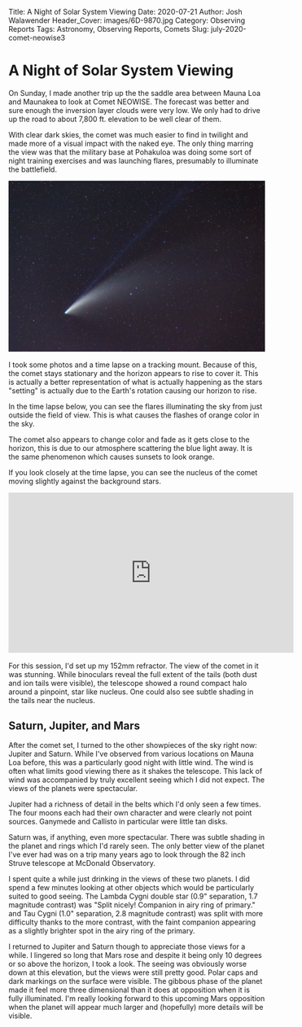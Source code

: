 Title: A Night of Solar System Viewing
Date: 2020-07-21
Author: Josh Walawender
Header_Cover: images/6D-9870.jpg
Category: Observing Reports
Tags: Astronomy, Observing Reports, Comets
Slug: july-2020-comet-neowise3

# A Night of Solar System Viewing

On Sunday, I made another trip up the the saddle area between Mauna Loa and Maunakea to look at Comet NEOWISE.  The forecast was better and sure enough the inversion layer clouds were very low.  We only had to drive up the road to about 7,800 ft. elevation to be well clear of them.

With clear dark skies, the comet was much easier to find in twilight and made more of a visual impact with the naked eye.  The only thing marring the view was that the military base at Pohakuloa was doing some sort of night training exercises and was launching flares, presumably to illuminate the battlefield.

![Comet closeup](images/6D-9870.jpg)

I took some photos and a time lapse on a tracking mount.  Because of this, the comet stays stationary and the horizon appears to rise to cover it.  This is actually a better representation of what is actually happening as the stars "setting" is actually due to the Earth's rotation causing our horizon to rise.

In the time lapse below, you can see the flares illuminating the sky from just outside the field of view.  This is what causes the flashes of orange color in the sky.

The comet also appears to change color and fade as it gets close to the horizon, this is due to our atmosphere scattering the blue light away.  It is the same phenomenon which causes sunsets to look orange.

If you look closely at the time lapse, you can see the nucleus of the comet moving slightly against the background stars.

<iframe width="560" height="315" src="https://www.youtube.com/embed/xYiP51hmqqY" frameborder="0" allow="accelerometer; autoplay; encrypted-media; gyroscope; picture-in-picture" allowfullscreen></iframe>

For this session, I'd set up my 152mm refractor.  The view of the comet in it was stunning.  While binoculars reveal the full extent of the tails (both dust and ion tails were visible), the telescope showed a round compact halo around a pinpoint, star like nucleus.  One could also see subtle shading in the tails near the nucleus.

## Saturn, Jupiter, and Mars

After the comet set, I turned to the other showpieces of the sky right now: Jupiter and Saturn.  While I've observed from various locations on Mauna Loa before, this was a particularly good night with little wind.  The wind is often what limits good viewing there as it shakes the telescope.  This lack of wind was accompanied by truly excellent seeing which I did not expect.  The views of the planets were spectacular.

Jupiter had a richness of detail in the belts which I'd only seen a few times.  The four moons each had their own character and were clearly not point sources.  Ganymede and Callisto in particular were little tan disks.

Saturn was, if anything, even more spectacular.  There was subtle shading in the planet and rings which I'd rarely seen.  The only better view of the planet I've ever had was on a trip many years ago to look through the 82 inch Struve telescope at McDonald Observatory.

I spent quite a while just drinking in the views of these two planets.  I did spend a few minutes looking at other objects which would be particularly suited to good seeing.  The Lambda Cygni double star (0.9" separation, 1.7 magnitude contrast) was "Split nicely!  Companion in airy ring of primary." and Tau Cygni (1.0" separation, 2.8 magnitude contrast) was split with more difficulty thanks to the more contrast, with the faint companion appearing as a slightly brighter spot in the airy ring of the primary.

I returned to Jupiter and Saturn though to appreciate those views for a while.  I lingered so long that Mars rose and despite it being only 10 degrees or so above the horizon, I took a look.  The seeing was obviously worse down at this elevation, but the views were still pretty good.  Polar caps and dark markings on the surface were visible.  The gibbous phase of the planet made it feel more three dimensional than it does at opposition when it is fully illuminated.  I'm really looking forward to this upcoming Mars opposition when the planet will appear much larger and (hopefully) more details will be visible.
